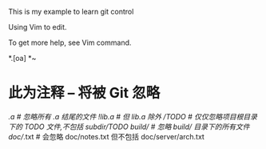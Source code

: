 This is my example to learn git control


Using Vim to edit.

To get more help, see Vim command.


*.[oa]
*~
# 此为注释 – 将被 Git 忽略
*.a # 忽略所有 .a 结尾的文件
!lib.a # 但 lib.a 除外
/TODO # 仅仅忽略项目根目录下的 TODO 文件,不包括 subdir/TODO 
build/ # 忽略 build/ 目录下的所有文件
doc/*.txt # 会忽略 doc/notes.txt 但不包括 doc/server/arch.txt








